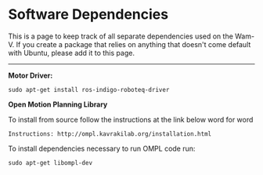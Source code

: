 
# Software Dependencies 
 This is a page to keep track of all separate dependencies used on the Wam-V. If you create a package that relies on anything that doesn't come default with Ubuntu, please add it to this page.

***

**Motor Driver:**

    sudo apt-get install ros-indigo-roboteq-driver

**Open Motion Planning Library**

To install from source follow the instructions at the link below word for word

    Instructions: http://ompl.kavrakilab.org/installation.html

To install dependencies necessary to run OMPL code run:

    sudo apt-get libompl-dev


